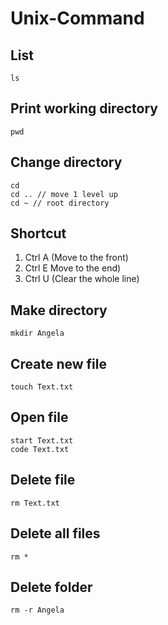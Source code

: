 # Unix-Command

## List
```
ls
```
## Print working directory
```
pwd
```
## Change directory
```
cd
cd .. // move 1 level up
cd ~ // root directory
```
## Shortcut
1. Ctrl A (Move to the front)
2. Ctrl E Move to the end)
3. Ctrl U (Clear the whole line)
## Make directory
```
mkdir Angela
```
## Create new file
```
touch Text.txt
```
## Open file
```
start Text.txt
code Text.txt
```
## Delete file
```
rm Text.txt
```
## Delete all files
```
rm *
```
## Delete folder
```
rm -r Angela
```
